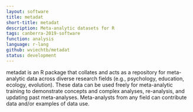 ```yaml
---
layout: software
title: metadat
short-title: metadat
description: Meta-analytic datasets for R
tags: canberra-2019-software
function: analysis
language: r-lang
github: wviechtb/metadat
status: development
---
```

metadat is an R package that collates and acts as a repository for meta-analytic data across diverse research fields (e.g., psychology, education, ecology, evolution). These data can be used freely for meta-analytic training to demonstrate concepts and complex analyses, re-analysis, and updating past meta-analyses. Meta-analysts from any field can contribute data and/or examples of data use.